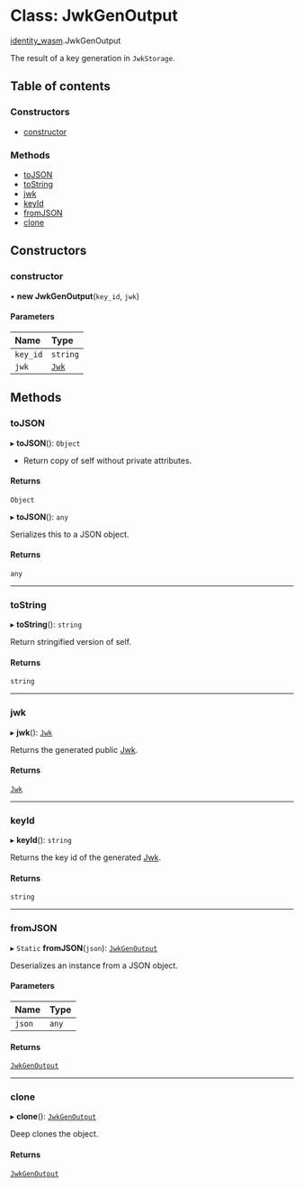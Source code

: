 # Class: JwkGenOutput

[identity\_wasm](../modules/identity_wasm.md).JwkGenOutput

The result of a key generation in `JwkStorage`.

## Table of contents

### Constructors

- [constructor](identity_wasm.JwkGenOutput.md#constructor)

### Methods

- [toJSON](identity_wasm.JwkGenOutput.md#tojson)
- [toString](identity_wasm.JwkGenOutput.md#tostring)
- [jwk](identity_wasm.JwkGenOutput.md#jwk)
- [keyId](identity_wasm.JwkGenOutput.md#keyid)
- [fromJSON](identity_wasm.JwkGenOutput.md#fromjson)
- [clone](identity_wasm.JwkGenOutput.md#clone)

## Constructors

### constructor

• **new JwkGenOutput**(`key_id`, `jwk`)

#### Parameters

| Name | Type |
| :------ | :------ |
| `key_id` | `string` |
| `jwk` | [`Jwk`](identity_wasm.Jwk.md) |

## Methods

### toJSON

▸ **toJSON**(): `Object`

* Return copy of self without private attributes.

#### Returns

`Object`

▸ **toJSON**(): `any`

Serializes this to a JSON object.

#### Returns

`any`

___

### toString

▸ **toString**(): `string`

Return stringified version of self.

#### Returns

`string`

___

### jwk

▸ **jwk**(): [`Jwk`](identity_wasm.Jwk.md)

Returns the generated public [Jwk](identity_wasm.Jwk.md).

#### Returns

[`Jwk`](identity_wasm.Jwk.md)

___

### keyId

▸ **keyId**(): `string`

Returns the key id of the generated [Jwk](identity_wasm.Jwk.md).

#### Returns

`string`

___

### fromJSON

▸ `Static` **fromJSON**(`json`): [`JwkGenOutput`](identity_wasm.JwkGenOutput.md)

Deserializes an instance from a JSON object.

#### Parameters

| Name | Type |
| :------ | :------ |
| `json` | `any` |

#### Returns

[`JwkGenOutput`](identity_wasm.JwkGenOutput.md)

___

### clone

▸ **clone**(): [`JwkGenOutput`](identity_wasm.JwkGenOutput.md)

Deep clones the object.

#### Returns

[`JwkGenOutput`](identity_wasm.JwkGenOutput.md)
